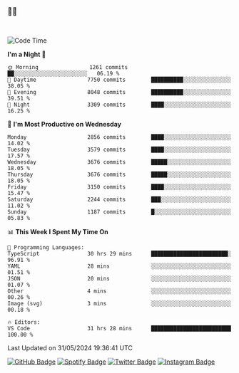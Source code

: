 ### 🤙🍺

<!-- <a href="https://github-readme-stats.vercel.app/api?username=hzak2xx&count_private=true&show_icons=true&theme=dracula">
  <img align="center" src="https://github-readme-stats.vercel.app/api?username=hzak2xx&count_private=true&show_icons=true&theme=dracula" />
</a>
</br> -->
</br>

<!--START_SECTION:waka-->
![Code Time](http://img.shields.io/badge/Code%20Time-3%2C369%20hrs%2018%20mins-blue)

**I'm a Night 🦉** 

```text
🌞 Morning                1261 commits        ██░░░░░░░░░░░░░░░░░░░░░░░   06.19 % 
🌆 Daytime                7750 commits        ██████████░░░░░░░░░░░░░░░   38.05 % 
🌃 Evening                8048 commits        ██████████░░░░░░░░░░░░░░░   39.51 % 
🌙 Night                  3309 commits        ████░░░░░░░░░░░░░░░░░░░░░   16.25 % 
```
📅 **I'm Most Productive on Wednesday** 

```text
Monday                   2856 commits        ████░░░░░░░░░░░░░░░░░░░░░   14.02 % 
Tuesday                  3579 commits        ████░░░░░░░░░░░░░░░░░░░░░   17.57 % 
Wednesday                3676 commits        █████░░░░░░░░░░░░░░░░░░░░   18.05 % 
Thursday                 3676 commits        █████░░░░░░░░░░░░░░░░░░░░   18.05 % 
Friday                   3150 commits        ████░░░░░░░░░░░░░░░░░░░░░   15.47 % 
Saturday                 2244 commits        ███░░░░░░░░░░░░░░░░░░░░░░   11.02 % 
Sunday                   1187 commits        █░░░░░░░░░░░░░░░░░░░░░░░░   05.83 % 
```


📊 **This Week I Spent My Time On** 

```text
💬 Programming Languages: 
TypeScript               30 hrs 29 mins      ████████████████████████░   96.91 % 
YAML                     28 mins             ░░░░░░░░░░░░░░░░░░░░░░░░░   01.51 % 
JSON                     20 mins             ░░░░░░░░░░░░░░░░░░░░░░░░░   01.07 % 
Other                    4 mins              ░░░░░░░░░░░░░░░░░░░░░░░░░   00.26 % 
Image (svg)              3 mins              ░░░░░░░░░░░░░░░░░░░░░░░░░   00.18 % 

🔥 Editors: 
VS Code                  31 hrs 28 mins      █████████████████████████   100.00 % 
```


 Last Updated on 31/05/2024 19:36:41 UTC
<!--END_SECTION:waka-->

[![GitHub Badge](https://img.shields.io/badge/GitHub-100000?style=for-the-badge&logo=github&logoColor=white)](https://github.com/hzak2xx)
[![Spotify Badge](https://img.shields.io/badge/Spotify-1ED760?&style=for-the-badge&logo=spotify&logoColor=white)](https://open.spotify.com/user/uf90s6sbbh75a1mt44clkhkvf)
[![Twitter Badge](https://img.shields.io/badge/Twitter-1DA1F2?style=for-the-badge&logo=twitter&logoColor=white)](https://twitter.com/hzak2xx)
[![Instagram Badge](https://img.shields.io/badge/Instagram-E4405F?style=for-the-badge&logo=instagram&logoColor=white)](https://www.instagram.com/hzak2xx/)
